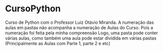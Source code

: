 # CursoPython
Curso de Python com o Professor Luiz Otávio Miranda.
A numeração das aulas em pastas não acompanha a numeração de Aulas do Curso.
Pois a numeração foi feita pela minha compreensão
Logo, uma pasta pode conter várias aulas, como também uma aula pode estar dividida em várias pastas (Principalmente as Aulas com Parte 1, parte 2 e etc)

